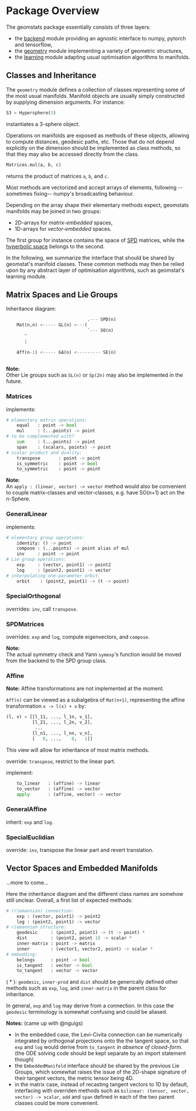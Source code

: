 # Package Overview

The geomstats package essentially consists of three layers: 
+ the [backend](geomstats/backend) module 
providing an agnostic interface to numpy, pytorch and tensorflow,
+ the [geometry](geomstats/geometry) module 
implementing a variety of geometric structures, 
+ the [learning](geomstats/learning) module
adapting usual optimisation algorithms to manifolds.

## Classes and Inheritance 

The `geometry` module defines a collection of classes 
representing some of the most usual manifolds.
Manifold objects are usually simply constructed by supplying 
dimension arguments. For instance: 
```python
S3 = Hypersphere(3)
```
instantiates a 3-sphere object. 

Operations on manifolds are exposed as methods of these objects, 
allowing to compute distances, geodesic paths, etc.
Those that do not depend explicitly on the dimension 
should be implemented as class methods, 
so that they may also be accessed directly 
from the class. 
```python
Matrices.mul(a, b, c)
```
returns the product of matrices `a`, `b`, and `c`.

Most methods are vectorized 
and accept arrays of elements, following --sometimes fixing--
numpy's broadcasting behaviour.

Depending on the array shape their elementary methods expect, 
geomstats manifolds may be joined in two groups:
+ 2D-arrays for _matrix-embedded_ spaces,
+ 1D-arrays for _vector-embedded_ spaces.

The first group for instance contains the space of 
[SPD](geomstats/geometry/spd_matrices_space.py) matrices, 
while the [hyperbolic space](geomstats/geometry/hyperbolic_space.py)
belongs to the second. 

In the following, we summarize the interface that should be shared by geomstat's 
manifold classes. 
These common methods may then be relied upon by any abstract layer 
of optimisation algorithms, such as geomstat's learning module.

## Matrix Spaces and Lie Groups

Inheritance diagram:

```python
                               .--- SPD(n)                  
    Mat(n,n) <----- GL(n) <---(                             
                               `--- SO(n)                   
       ^                                                  
       |                                                  
                                                           
    Aff(n-1) <----- GA(n) <--------- SE(n)                       
                                                            
```
__Note:__\
Other Lie groups such as `SL(n)` or `Sp(2n)` may also be implemented in the future.

### Matrices

implements:
```python
# elementary matrix operations: 
    equal   : point -> bool
    mul     : (...points) -> point
# to be complemented with?
    sum     : (...points) -> point 
    span    : (scalars, points) -> point
# scalar product and duality:
    transpose       : point -> point
    is_symmetric    : point -> bool
    to_symmetric    : point -> point 
```

__Note:__\
An `apply : (linear, vector) -> vector` method
would also be convenient to couple matrix-classes and vector-classes, 
e.g. have SO(n+1) act on the n-Sphere.


### GeneralLinear 

implements:
```python
# elementary group operations:
    identity: () -> point
    compose : (...points) -> point alias of mul
    inv     : point -> point
# Lie group operations: 
    exp     : (vector, point1) -> point2
    log     : (point2, point1) -> vector
# interpolating one-parameter orbit:
    orbit    : (point2, point1) -> (t -> point)
```

### SpecialOrthogonal

overrides: `inv`, call `transpose`.

### SPDMatrices

overrides: `exp` and `log`, compute eigenvectors, and `compose`.

__Note:__\
The actual symmetry check and Yann `symexp`'s function would 
be moved from the backend to the SPD group class. 

### Affine 

__Note:__ Affine transformations are not implemented at the moment.  

`Aff(n)` can be viewed as a subalgebra of `Mat(n+1)`,
representing the affine transformation `x -> l(x) + v` by: 
```python
(l, v) = [[l_11, ..., l_1n, v_1],
          [l_21, ..., l_2n, v_2],
           ...
          [l_n1, ..., l_nn, v_n],
          [   0, ...,    0,   1]]
```

This view will allow for inheritance of most matrix methods. 

override: `transpose`, restrict to the linear part.

implement:
```python
    to_linear   : (affine) -> linear
    to_vector   : (affine) -> vector
    apply       : (affine, vector) -> vector
```

### GeneralAffine

inherit: `exp` and `log`. 

### SpecialEuclidian

override: `inv`, transpose the linear part and revert translation. 


## Vector Spaces and Embedded Manifolds

...more to come...

Here the inheritance diagram and the different class
 names are somehow still unclear. 
Overall, a first list of expected methods:

```python
# (riemannian) connection:
    exp : (vector, point1) -> point2
    log : (point2, point1) -> vector
# riemannian structure:
    geodesic     : (point2, point1) -> (t -> point) *
    dist         : (point2, point 1) -> scalar *
    inner-matrix : point -> matrix 
    inner        : (vector1, vector2, point) -> scalar * 
# embedding: 
    belongs      : point -> bool
    is_tangent   : vector -> bool
    to_tangent   : vector -> vector
```

( * ): `geodesic`, `inner-prod` and `dist` should be generically defined 
other methods such as `exp`, `log`, and `inner-matrix` 
in the parent class for inheritance.

In general, `exp` and `log` may derive from a connection. 
In this case the `geodesic` terminology is somewhat confusing and could be aliased.

__Notes:__ (came up with @nguigs)
+ in the embedded case, the Levi-Civita connection can be numerically integrated
by orthogonal projections onto the the tangent space, so that `exp` and 
`log` would derive from `to_tangent` _in absence of closed-form._
(the ODE solving code should be kept separate by an import statement though)
+ the `EmbeddedManifold` interface should be shared by the previous Lie Groups, 
which somewhat raises the issue of the 2D-shape signature of their tangent vectors, 
the metric tensor being 4D.  
+ in the matrix case, instead of recasting tangent vectors to 1D by default, 
interfacing with overriden methods such as `bilinear: (tensor, vector, vector) -> scalar`, 
`add` and `span` defined in each of the two parent classes could be more convenient.
